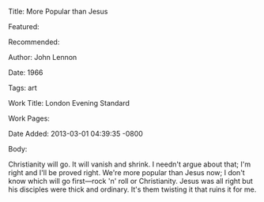 Title: More Popular than Jesus

Featured: 

Recommended: 

Author: John Lennon

Date: 1966

Tags: art

Work Title: London Evening Standard

Work Pages:  

Date Added: 2013-03-01 04:39:35 -0800

Body:

Christianity will go. It will vanish and shrink. I needn't argue about that; I'm right and I'll be proved right. We're more popular than Jesus now; I don't know which will go first—rock 'n' roll or Christianity. Jesus was all right but his disciples were thick and ordinary. It's them twisting it that ruins it for me.


